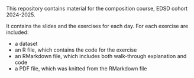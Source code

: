 This repository contains material for the composition course, EDSD cohort 2024-2025.

It contains the slides and the exercises for each day. 
For each exercise are included:
- a dataset
- an R file, which contains the code for the exercise
- an RMarkdown file, which includes both walk-through explanation and code
- a PDF file, which was knitted from the RMarkdown file
